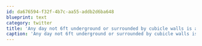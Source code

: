 ```yaml
---
id: da676594-f32f-4b7c-aa55-addb2d6ba648
blueprint: text
category: twitter
title: 'Any day not 6ft underground or surrounded by cubicle walls is a good day.'
caption: 'Any day not 6ft underground or surrounded by cubicle walls is a good day.'
---
```

